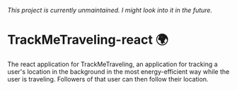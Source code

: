 _This project is currently unmaintained. I might look into it in the future._

# TrackMeTraveling-react 🌍 
The react application for TrackMeTraveling, an application for tracking a user's location in the background in the most energy-efficient way while the user is traveling. Followers of that user can then follow their location.
